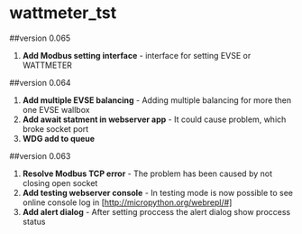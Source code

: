 # wattmeter_tst

##version 0.065
1. **Add Modbus setting interface** - interface for setting EVSE or WATTMETER

##version 0.064
1. **Add multiple EVSE balancing** - Adding multiple balancing for more then one EVSE wallbox
2. **Add await statment in webserver app** - It could cause problem, which broke socket port
3. **WDG add to queue**

##version 0.063
1. **Resolve Modbus TCP error** - The problem has been caused by not closing open socket
2. **Add testing webserver console** -  In testing mode is now possible to see online console log in [http://micropython.org/webrepl/#]
3. **Add alert dialog** - After setting proccess the alert dialog show proccess status
